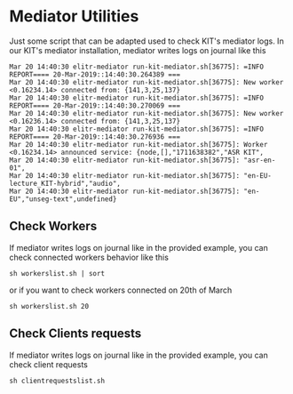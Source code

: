 # Mediator Utilities
Just some script that can be adapted used to check KIT's mediator logs. In our KIT's mediator installation, mediator writes logs on journal like this

```
Mar 20 14:40:30 elitr-mediator run-kit-mediator.sh[36775]: =INFO REPORT==== 20-Mar-2019::14:40:30.264389 ===
Mar 20 14:40:30 elitr-mediator run-kit-mediator.sh[36775]: New worker <0.16234.14> connected from: {141,3,25,137}
Mar 20 14:40:30 elitr-mediator run-kit-mediator.sh[36775]: =INFO REPORT==== 20-Mar-2019::14:40:30.270069 ===
Mar 20 14:40:30 elitr-mediator run-kit-mediator.sh[36775]: New worker <0.16236.14> connected from: {141,3,25,137}
Mar 20 14:40:30 elitr-mediator run-kit-mediator.sh[36775]: =INFO REPORT==== 20-Mar-2019::14:40:30.276936 ===
Mar 20 14:40:30 elitr-mediator run-kit-mediator.sh[36775]: Worker <0.16234.14> announced service: {node,[],"1711638382","ASR KIT",
Mar 20 14:40:30 elitr-mediator run-kit-mediator.sh[36775]: "asr-en-01",
Mar 20 14:40:30 elitr-mediator run-kit-mediator.sh[36775]: "en-EU-lecture_KIT-hybrid","audio",
Mar 20 14:40:30 elitr-mediator run-kit-mediator.sh[36775]: "en-EU","unseg-text",undefined}
```

## Check Workers
If mediator writes logs on journal like in the provided example, you can check connected workers behavior like this

```
sh workerslist.sh | sort
```

or if you want to check workers connected on 20th of March

```
sh workerslist.sh 20
```

## Check Clients requests
If mediator writes logs on journal like in the provided example, you can check client requests

```
sh clientrequestslist.sh
```
